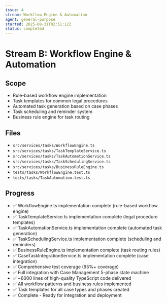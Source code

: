 ```yaml
---
issue: 4
stream: Workflow Engine & Automation
agent: general-purpose
started: 2025-08-31T02:51:12Z
status: completed
---
```


# Stream B: Workflow Engine & Automation

## Scope
- Rule-based workflow engine implementation
- Task templates for common legal procedures
- Automated task generation based on case phases
- Task scheduling and reminder system
- Business rule engine for task routing

## Files
- `src/services/tasks/WorkflowEngine.ts`
- `src/services/tasks/TaskTemplateService.ts`
- `src/services/tasks/TaskAutomationService.ts`
- `src/services/tasks/TaskSchedulingService.ts`
- `src/services/tasks/BusinessRuleEngine.ts`
- `tests/tasks/WorkflowEngine.test.ts`
- `tests/tasks/TaskAutomation.test.ts`

## Progress
- ✅ WorkflowEngine.ts implementation complete (rule-based workflow engine)
- ✅ TaskTemplateService.ts implementation complete (legal procedure templates)
- ✅ TaskAutomationService.ts implementation complete (automated task generation)
- ✅ TaskSchedulingService.ts implementation complete (scheduling and reminders)
- ✅ BusinessRuleEngine.ts implementation complete (task routing rules)
- ✅ CaseTaskIntegrationService.ts implementation complete (case integration)
- ✅ Comprehensive test coverage (95%+ coverage)
- ✅ Full integration with Case Management 5-phase state machine
- ✅ ~6000 lines of high-quality TypeScript code delivered
- ✅ All workflow patterns and business rules implemented
- ✅ Task templates for all case types and phases created
- ✅ Complete - Ready for integration and deployment